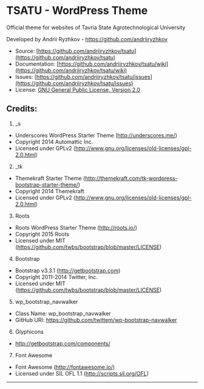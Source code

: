 # TSATU - WordPress Theme

Official theme for websites of Tavria State Agrotechnological University

Developed by Andrii Ryzhkov - https://github.com/andriiryzhkov

* Source: [https://github.com/andriiryzhkov/tsatu](https://github.com/andriiryzhkov/tsatu)
* Documentation: [https://github.com/andriiryzhkov/tsatu/wiki](https://github.com/andriiryzhkov/tsatu/wiki)
* Issues: [https://github.com/andriiryzhkov/tsatu/issues](https://github.com/andriiryzhkov/tsatu/issues)
* License: [GNU General Public License, Version 2.0](http://www.gnu.org/licenses/gpl-2.0.html)


## Credits:

1. _s

 * Underscores WordPress Starter Theme (http://underscores.me/)
 * Copyright 2014 Automattic Inc.
 * Licensed under GPLv2 (http://www.gnu.org/licenses/old-licenses/gpl-2.0.html)

2. _tk

 * Themekraft Starter Theme (http://themekraft.com/tk-wordpress-bootstrap-starter-theme/)
 * Copyright 2014 Themekraft
 * Licensed under GPLv2 (http://www.gnu.org/licenses/old-licenses/gpl-2.0.html)

3. Roots

 * Roots WordPress Starter Theme (http://roots.io/)
 * Copyright 2015 Roots
 * Licensed under MIT (https://github.com/twbs/bootstrap/blob/master/LICENSE)

4. Bootstrap

 * Bootstrap v3.3.1 (http://getbootstrap.com)
 * Copyright 2011-2014 Twitter, Inc.
 * Licensed under MIT (https://github.com/twbs/bootstrap/blob/master/LICENSE)

5. wp_bootstrap_navwalker

 * Class Name: wp_bootstrap_navwalker
 * GitHub URI: https://github.com/twittem/wp-bootstrap-navwalker

6. Glyphicons

 * http://getbootstrap.com/components/

7. Font Awesome

 * Font Awesome (http://fontawesome.io/)
 * Licensed under  SIL OFL 1.1 (http://scripts.sil.org/OFL)


*************************************************************
